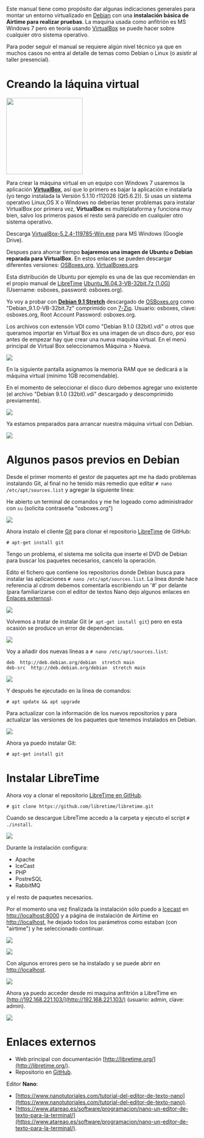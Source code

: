 Este manual tiene como propósito dar algunas indicaciones generales para montar un entorno virtualizado en [Debian](https://www.debian.org/index.es.html) con una **instalación básica de Airtime para realizar pruebas**. La maquina usada como anfitrión es MS Windows 7 pero en teoría usando [VirtualBox](https://www.virtualbox.org/) se puede hacer sobre cualquier otro sistema operativo. 

Para poder seguir el manual se requiere algún nivel técnico ya que en muchos casos no entra al detalle de temas como Debian o Linux (o asistir al taller presencial). 

# Creando la láquina virtual 

<img src="https://upload.wikimedia.org/wikipedia/commons/d/d5/Virtualbox_logo.png" width="200" height="200" />

Para crear la máquina virtual en un equipo con Windows 7 usaremos la aplicación [**VirtualBox**](https://www.virtualbox.org/), así que lo primero es bajar la aplicación e instalarla (yo tengo instalada la Versión 5.1.10 r112026 (Qt5.6.2)). Si usas un sistema operativo Linux,OS X o Windows no deberías tener problemas para instalar VirtualBox por primera vez, **VirtualBox** es multiplataforma y funciona muy bien, salvo los primeros pasos el resto será parecido en cualquier otro sistema operativo.

Descarga [VirtualBox-5.2.4-119785-Win.exe](http://bit.ly/2ljC3oI) para MS Windows (Google Drive).

Despues para ahorrar tiempo **bajaremos una imagen de Ubuntu o Debian reparada para VirtualBox**. En estos enlaces se pueden descargar diferentes versiones: [OSBoxes.org](http://www.osboxes.org/), [VirtualBoxes.org](https://virtualboxes.org/).

Esta distribución de Ubuntu por ejemplo es una de las que recomiendan en el propio manual de [LibreTime](http://libretime.org/manual/preparing-the-server/)
 [Ubuntu_16.04.3-VB-32bit.7z (1.0G)](https://drive.google.com/file/d/0B_HAFnYs6Ur-N0d2MGMxWGI5Uzg/view?usp=sharing) (Username: osboxes, password: osboxes.org).

Yo voy a probar con [**Debian 9.1 Stretch**](https://www.debian.org/News/2017/20170722) descargado de [OSBoxes.org](http://www.osboxes.org/debian/) como "Debian_9.1.0-VB-32bit.7z" comprimido con [7-Zip](http://www.7-zip.org/). Usuario: osboxes, clave: osboxes.org, Root Account Password: osboxes.org.

Los archivos con extensón VDI como "Debian 9.1.0 (32bit).vdi" o otros que queramos importar en Virtual Box es una imagen de un disco duro, por eso antes de empezar hay que crear una nueva maquina virtual. En el menú principal de Virtual Box seleccionamos Máquina > Nueva. 

![](../img/libretime_y_virtualbox/07.png)

En la siguiente pantalla asignamos la memoria RAM que se dedicará a la máquina virtual (mínimo 1GB recomendable). 

En el momento de seleccionar el disco duro debemos agregar uno existente (el archivo "Debian 9.1.0 (32bit).vdi" descargado y descomprimido previamente).  

![](../img/libretime_y_virtualbox/08.png)

Ya estamos preparados para arrancar nuestra máquina virtual con Debian.

![](../img/libretime_y_virtualbox/01.png)

# Algunos pasos previos en Debian  

Desde el primer momento el gestor de paquetes apt me ha dado problemas instalando Git, al final no he tenido más remedio que editar `# nano /etc/apt/sources.list` y agregar la siguiente línea:

He abierto un terminal de comandos y me he logeado como administrador con `su` (solicita contraseña "osboxes.org")

![](../img/libretime_y_virtualbox/09.png)

Ahora instalo el cliente [Git](https://git-scm.com/) para clonar el repositorio [LibreTime](https://github.com/LibreTime/libretime) de GitHub:

```
# apt-get install git
```

Tengo un problema, el sistema me solicita que inserte el DVD de Debian para buscar los paquetes necesarios, cancelo la operación.

Edito el fichero que contiene los repositorios donde Debian busca para instalar las aplicaciones `# nano /etc/apt/sources.list`. La línea donde hace referencia al cdrom debemos comentarla escribiendo un '#' por delante (para familiarizarse con el editor de textos Nano dejo algunos enlaces en [Enlaces externos](libretime_y_virtualbox.md#enlaces-externos)).

![](../img/libretime_y_virtualbox/10.png)

Volvemos a tratar de instalar Git (`# apt-get install git`) pero en esta ocasión se produce un error de dependencias.

![](../img/libretime_y_virtualbox/11.png)

Voy a añadir dos nuevas líneas a `# nano /etc/apt/sources.list`:

```
deb  http://deb.debian.org/debian  stretch main
deb-src  http://deb.debian.org/debian  stretch main
```

![](../img/libretime_y_virtualbox/12.png)

Y después he ejecutado en la línea de comandos:
```
# apt update && apt upgrade
```

Para actualizar con la información de los nuevos repositorios y para actualizar las versiones de los paquetes que tenemos instalados en Debian.

![](../img/libretime_y_virtualbox/13.png)

Ahora ya puedo instalar Git:

```
# apt-get install git
```

# Instalar LibreTime

Ahora voy a clonar el repositorio [LibreTime en GitHub](https://github.com/libretime/libretime.git).

```
# git clone https://github.com/libretime/libretime.git
```

Cuando se descargue LibreTime accedo a la carpeta y ejecuto el script `# ./install`. 

![](../img/libretime_y_virtualbox/14.png)

Durante la instalación configura:

* Apache
* IceCast
* PHP
* PostreSQL
* RabbitMQ 

y el resto de paquetes necesarios.

Por el momento una vez finalizada la instalación sólo puedo a [Icecast](http://icecast.org/) en [http://localhost:8000](http://localhost:8000) y a página de instalación de Airtime en [http://localhost](http://localhost), he dejado todos los parámetros como estaban (con "airtime") y he seleccionado continuar.

![](../img/libretime_y_virtualbox/03.png)

![](../img/libretime_y_virtualbox/04.png)

Con algunos errores pero se ha instalado y se puede abrir en [http://localhost](http://localhost).

![](../img/libretime_y_virtualbox/05.png)

Ahora ya puedo acceder desde mi maquina anfitrión a LibreTime en [http://192.168.221.103/](http://192.168.221.103/) (usuario: admin, clave: admin).

![](../img/libretime_y_virtualbox/06.png)

# Enlaces externos

* Web principal con documentación [http://libretime.org/](http://libretime.org/).
* Repositorio en [GitHub](https://github.com/LibreTime/libretime/).

Editor **Nano**:

* [https://www.nanotutoriales.com/tutorial-del-editor-de-texto-nano](https://www.nanotutoriales.com/tutorial-del-editor-de-texto-nano).
* [https://www.atareao.es/software/programacion/nano-un-editor-de-texto-para-la-terminal/](https://www.atareao.es/software/programacion/nano-un-editor-de-texto-para-la-terminal/).